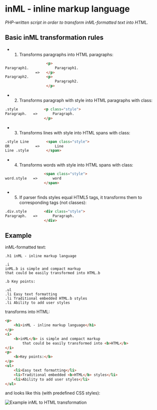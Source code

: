 # inML - inline markup language

*PHP-written script in order to transform inML-formatted text into HTML.*

## Basic inML transformation rules

* 1. Transforms paragraphs into HTML paragraphs:

```html
                   <p>
Paragraph1.            Paragraph1.
              =>   </p>
Paragraph2.        <p>
                       Paragraph2.
                   </p>
```

* 2. Transforms paragraph with style into HTML paragraphs with class:

```html
.style            <p class="style">
Paragraph.   =>       Paragraph.
                  </p>
```

* 3. Transforms lines with style into HTML spans with class:

```html
.style Line        <span class="style">
OR            =>       Line
Line .style        </span>
```

* 4. Transforms words with style into HTML spans with class:

```html
                  <span class="style">
word.style   =>       word
                  </span>
```

* 5. If parser finds styles equal HTML5 tags,
it transforms them to corresponding tags (not classes):

```html
.div.style        <div class="style">
Paragraph.   =>       Paragraph.
                  </div>
```


## Example

inML-formatted text:

```text
.h1 inML - inline markup language

.i
inML.b is simple and compact markup
that could be easily transformed into HTML.b

.b Key points:

.ul
.li Easy text formatting
.li Traditional embedded HTML.b styles
.li Ability to add user styles
```

transforms into HTML:

```html
<p>
    <h1>inML - inline markup language</h1>
</p>
<i>
    <b>inML</b> is simple and compact markup
        that could be easily transformed into <b>HTML</b>
</i>
<p>
    <b>Key points:</b>
</p>
<ul>
    <li>Easy text formatting</li>
    <li>Traditional embedded <b>HTML</b> styles</li>
    <li>Ability to add user styles</li>
</ul>
```

and looks like this (with predefined CSS styles):

![Example inML to HTML transformation](https://raw.github.com/ptrofimov/inml/master/examples/example.jpg)
